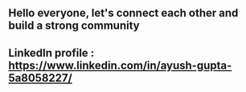 Hello everyone, let's connect each other and build a strong community 
-------
LinkedIn profile : https://www.linkedin.com/in/ayush-gupta-5a8058227/
-------
